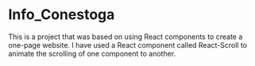 # Info_Conestoga
This is a project that was based on using React components to create a one-page website.
I have used a React component called React-Scroll to animate the scrolling of one component to another. 
